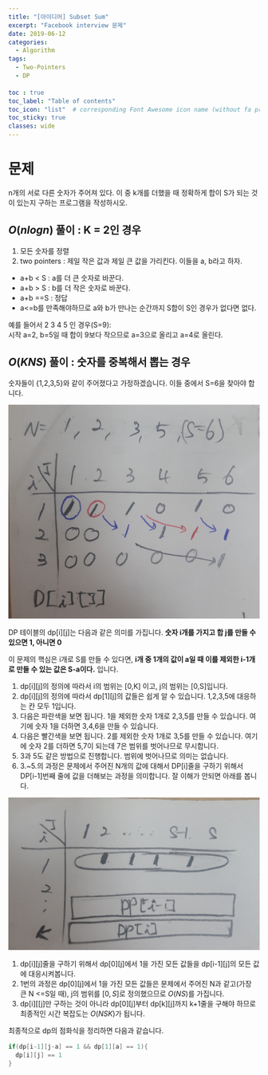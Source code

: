 ```yaml
---
title: "[아이디어] Subset Sum"
excerpt: "Facebook interview 문제"
date: 2019-06-12
categories:
  - Algorithm
tags:
  - Two-Pointers
  - DP

toc : true
toc_label: "Table of contents"
toc_icon: "list"  # corresponding Font Awesome icon name (without fa prefix)
toc_sticky: true
classes: wide  
---
```



# 문제 

n개의 서로 다른 숫자가 주어져 있다. 이 중 k개를 더했을 때 정확하게 합이 S가 되는 것이 있는지 구하는 프로그램을 작성하시오.

## $O(nlogn)$ 풀이 : K = 2인 경우

1. 모든 숫자를 정렬
2. two pointers : 제일 작은 값과 제일 큰 값을 가리킨다. 이들을 a, b라고 하자. 

- a+b < S :  a를 더 큰 숫자로 바꾼다. 
- a+b > S :  b를 더 작은 숫자로 바꾼다.
- a+b ==S : 정답
- a<=b를 만족해야하므로 a와 b가 만나는 순간까지 S합이 S인 경우가 없다면 없다.

예를 들어서 2 3 4 5 인 경우(S=9):  
시작 a=2, b=5일 때 합이 9보다 작으므로 a=3으로 올리고 a=4로 올린다. 

## $O(KNS)$ 풀이 : 숫자를 중복해서 뽑는 경우

숫자들이 {1,2,3,5}와 같이 주어졌다고 가정하겠습니다. 이들 중에서 S=6을 찾아야 합니다.

![subset-sum-1](/assets/images/algorithm/subset-sum-1.jpg) 

DP 테이블의 dp[i][j]는 다음과 같은 의미를 가집니다. **숫자 i개를 가지고 합 j를 만들 수 있으면 1, 아니면 0**  

이 문제의 핵심은 i개로 S를 만들 수 있다면, **i개 중 1개의 값이 a일 때 이를 제외한 i-1개로 만들 수 있는 값은 S-a이다.** 입니다.

1. dp[i][j]의 정의에 따라서 i의 범위는 [0,K] 이고, j의 범위는 [0,S]입니다.
2. dp[i][j]의 정의에 따라서 dp[1][j]의 값들은 쉽게 알 수 있습니다. 1,2,3,5에 대응하는 칸 모두 1입니다.
3. 다음은 파란색을 보면 됩니다. 1을 제외한 숫자 1개로 2,3,5를 만들 수 있습니다. 여기에 숫자 1을 더하면 3,4,6을 만들 수 있습니다.
4. 다음은 빨간색을 보면 됩니다. 2를 제외한 숫자 1개로 3,5를 만들 수 있습니다. 여기에 숫자 2를 더하면 5,7이 되는데 7은 범위를 벗어나므로 무시합니다.
5. 3과 5도 같은 방법으로 진행합니다. 범위에 벗어나므로 의미는 없습니다.
6. 3.~5.의 과정은 문제에서 주어진 N개의 값에 대해서 DP[i]줄을 구하기 위해서 DP[i-1]번째 줄에 값을 더해보는 과정을 의미합니다. 잘 이해가 안되면 아래를 봅니다.

![subset-sum-2](/assets/images/algorithm/subset-sum-2.jpg)  

1. dp[i][j]줄을 구하기 위해서 dp[0][j]에서 1을 가진 모든 값들을 dp[i-1][j]의 모든 값에 대응시켜봅니다.
2. 1번의 과정은 dp[0][j]에서 1을 가진 모든 값들은 문제에서 주어진 N과 같고(가장 큰 N <=S일 때), j의 범위를 $[0,S]$로 정의했으므로 $O(NS)$를 가집니다.
3. dp[i][[j]만 구하는 것이 아니라 dp[0][j]부터 dp[k][j]까지 k+1줄을 구해야 하므로 최종적인 시간 복잡도는 $O(NSK)$가 됩니다.  

최종적으로 dp의 점화식을 정리하면 다음과 같습니다.  

```cpp
if(dp[i-1][j-a] == 1 && dp[1][a] == 1){
  dp[i][j] == 1
}

```



